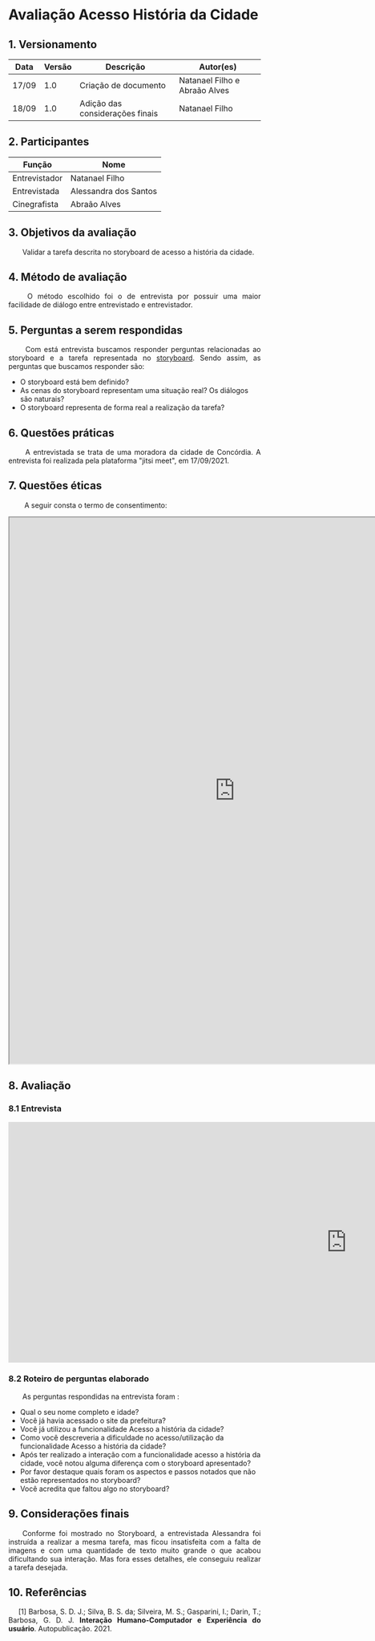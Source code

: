 # Avaliação Acesso História da Cidade


## 1. Versionamento
|Data|Versão|Descrição|Autor(es)
|--|--|--|--|
|17/09|1.0|Criação de documento|Natanael Filho e Abraão Alves| 
|18/09|1.0|Adição das considerações finais |Natanael Filho| 

## 2. Participantes
|Função|Nome|
|--|--|
|Entrevistador|Natanael Filho|
|Entrevistada|Alessandra dos Santos|
|Cinegrafista|Abraão Alves|

## 3. Objetivos da avaliação

<p align = "justify">  &emsp;&emsp;Validar a tarefa descrita no storyboard de acesso a história da cidade.</p>

## 4. Método de avaliação 

<p align = "justify">  &emsp;&emsp; O método escolhido foi o de entrevista por possuir uma maior facilidade de diálogo entre entrevistado e entrevistador.</p>

## 5. Perguntas a serem respondidas

<p align = "justify">  &emsp;&emsp; Com está entrevista buscamos responder perguntas relacionadas ao storyboard e a tarefa representada no <a href="../../storyboards">storyboard</a>. Sendo assim, as perguntas que buscamos responder são:</p>

- O storyboard está bem definido?
- As cenas do storyboard representam uma situação real? Os diálogos são naturais?
- O storyboard representa de forma real a realização da tarefa?

## 6. Questões práticas
<p align = "justify">  &emsp;&emsp; A entrevistada se trata de uma moradora da cidade de Concórdia. A entrevista foi realizada pela plataforma "jitsi meet", em 17/09/2021.</p>

## 7. Questões éticas
<p align = "justify">  &emsp;&emsp; A seguir consta o termo de consentimento: </p>

<iframe width=900 height=1090 src="https://docs.google.com/document/d/e/2PACX-1vTSIZj8nqCPszx8uCQDf-lLUs-0N4OkujT2QMwv7w2bTF1BzAWnNl9BfyzXUMt2uCABUQIoXRh6pP4v/pub?embedded=true"></iframe>

## 8. Avaliação

### 8.1 Entrevista

<iframe width="1350" height="480" src="https://www.youtube.com/embed/MvFXtaI8MZ0" title="YouTube video player" frameborder="0" allow="accelerometer; autoplay; clipboard-write; encrypted-media; gyroscope; picture-in-picture" allowfullscreen></iframe>

### 8.2 Roteiro de perguntas elaborado
<p align = "justify">  &emsp;&emsp;As perguntas respondidas na entrevista foram :</p>

- Qual o seu nome completo e idade?
- Você já havia acessado o site da prefeitura?
- Você já utilizou a funcionalidade Acesso a história da cidade?
- Como você descreveria a dificuldade no acesso/utilização da funcionalidade Acesso a história da cidade?
- Após ter realizado a interação com a funcionalidade acesso a história da cidade, você notou alguma diferença com o storyboard apresentado?
- Por favor destaque quais foram os aspectos e passos notados que não estão representados no storyboard?
- Você acredita que faltou algo no storyboard?

## 9. Considerações finais

<p align = "justify">  &emsp;&emsp;Conforme foi mostrado no Storyboard, a entrevistada Alessandra foi instruída a realizar a mesma tarefa, mas ficou insatisfeita com a falta de imagens e com uma quantidade de texto muito grande o que acabou dificultando sua interação. Mas fora esses detalhes, ele conseguiu realizar a tarefa desejada. </p>

## 10. Referências

<p style="text-align: justify; text-indent: 20px">[1] Barbosa, S. D. J.; Silva, B. S. da; Silveira, M. S.; Gasparini, I.; Darin, T.; Barbosa, G. D. J. <b>Interação Humano-Computador e Experiência do usuário</b>. Autopublicação. 2021.</p>



